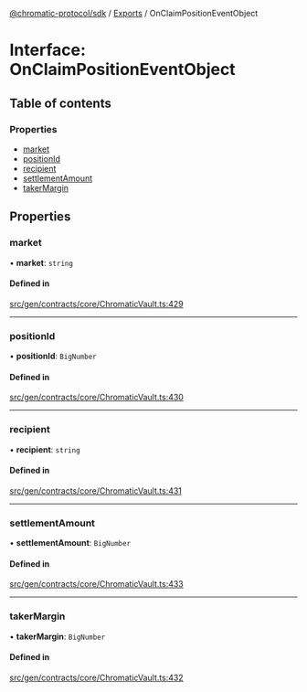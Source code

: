 [@chromatic-protocol/sdk](../README.md) / [Exports](../modules.md) / OnClaimPositionEventObject

# Interface: OnClaimPositionEventObject

## Table of contents

### Properties

- [market](OnClaimPositionEventObject.md#market)
- [positionId](OnClaimPositionEventObject.md#positionid)
- [recipient](OnClaimPositionEventObject.md#recipient)
- [settlementAmount](OnClaimPositionEventObject.md#settlementamount)
- [takerMargin](OnClaimPositionEventObject.md#takermargin)

## Properties

### market

• **market**: `string`

#### Defined in

[src/gen/contracts/core/ChromaticVault.ts:429](https://github.com/chromatic-protocol/sdk/blob/10aa618/src/gen/contracts/core/ChromaticVault.ts#L429)

___

### positionId

• **positionId**: `BigNumber`

#### Defined in

[src/gen/contracts/core/ChromaticVault.ts:430](https://github.com/chromatic-protocol/sdk/blob/10aa618/src/gen/contracts/core/ChromaticVault.ts#L430)

___

### recipient

• **recipient**: `string`

#### Defined in

[src/gen/contracts/core/ChromaticVault.ts:431](https://github.com/chromatic-protocol/sdk/blob/10aa618/src/gen/contracts/core/ChromaticVault.ts#L431)

___

### settlementAmount

• **settlementAmount**: `BigNumber`

#### Defined in

[src/gen/contracts/core/ChromaticVault.ts:433](https://github.com/chromatic-protocol/sdk/blob/10aa618/src/gen/contracts/core/ChromaticVault.ts#L433)

___

### takerMargin

• **takerMargin**: `BigNumber`

#### Defined in

[src/gen/contracts/core/ChromaticVault.ts:432](https://github.com/chromatic-protocol/sdk/blob/10aa618/src/gen/contracts/core/ChromaticVault.ts#L432)
